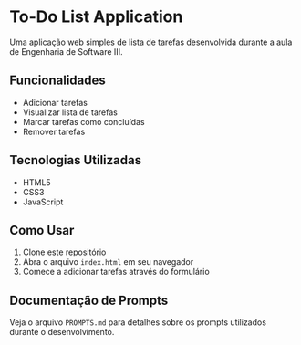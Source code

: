 # To-Do List Application

Uma aplicação web simples de lista de tarefas desenvolvida durante a aula de Engenharia de Software III.

## Funcionalidades

- Adicionar tarefas
- Visualizar lista de tarefas
- Marcar tarefas como concluídas
- Remover tarefas

## Tecnologias Utilizadas

- HTML5
- CSS3
- JavaScript

## Como Usar

1. Clone este repositório
2. Abra o arquivo `index.html` em seu navegador
3. Comece a adicionar tarefas através do formulário

## Documentação de Prompts

Veja o arquivo `PROMPTS.md` para detalhes sobre os prompts utilizados durante o desenvolvimento.
